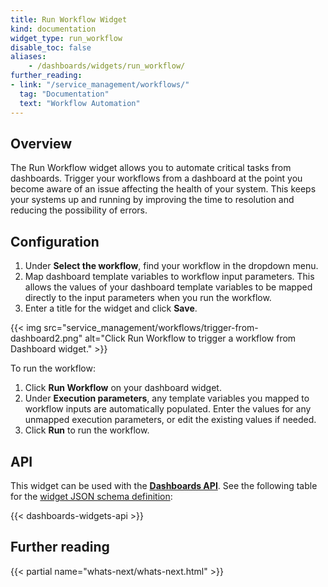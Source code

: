 ```yaml
---
title: Run Workflow Widget
kind: documentation
widget_type: run_workflow
disable_toc: false
aliases:
    - /dashboards/widgets/run_workflow/
further_reading:
- link: "/service_management/workflows/"
  tag: "Documentation"
  text: "Workflow Automation"
---
```


## Overview

The Run Workflow widget allows you to automate critical tasks from dashboards. Trigger your workflows from a dashboard at the point you become aware of an issue affecting the health of your system. This keeps your systems up and running by improving the time to resolution and reducing the possibility of errors.

## Configuration

1. Under **Select the workflow**, find your workflow in the dropdown menu.
1. Map dashboard template variables to workflow input parameters. This allows the values of your dashboard template variables to be mapped directly to the input parameters when you run the workflow.
1. Enter a title for the widget and click **Save**.

{{< img src="service_management/workflows/trigger-from-dashboard2.png" alt="Click Run Workflow to trigger a workflow from Dashboard widget." >}}

To run the workflow:
1. Click **Run Workflow** on your dashboard widget.
1. Under **Execution parameters**, any template variables you mapped to workflow inputs are automatically populated. Enter the values for any unmapped execution parameters, or edit the existing values if needed.
1. Click **Run** to run the workflow.

## API

This widget can be used with the **[Dashboards API][1]**. See the following table for the [widget JSON schema definition][2]:

{{< dashboards-widgets-api >}}

## Further reading

{{< partial name="whats-next/whats-next.html" >}}

[1]: /api/latest/dashboards/
[2]: /dashboards/graphing_json/widget_json/